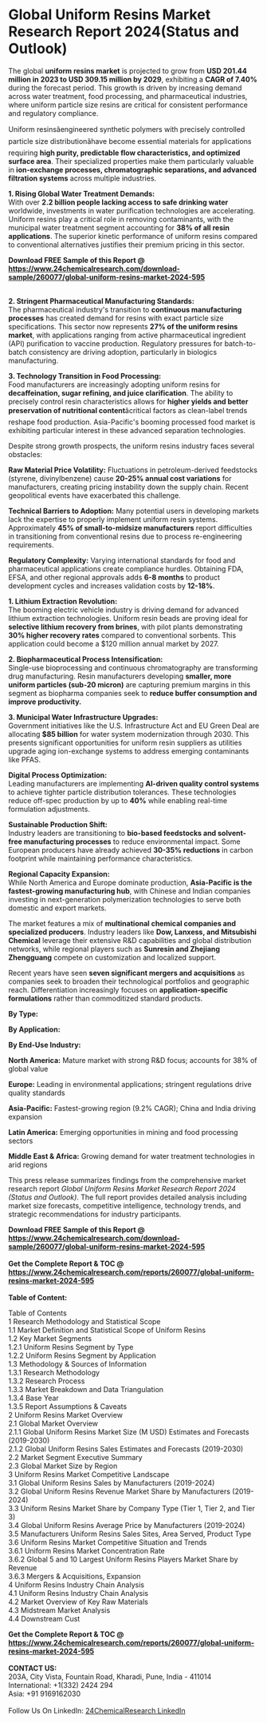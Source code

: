 <h1>Global Uniform Resins Market Research Report 2024(Status and Outlook)</h1><p>The global <strong>uniform resins market</strong> is projected to grow from <strong>USD 201.44 million in 2023 to USD 309.15 million by 2029</strong>, exhibiting a <strong>CAGR of 7.40%</strong> during the forecast period. This growth is driven by increasing demand across water treatment, food processing, and pharmaceutical industries, where uniform particle size resins are critical for consistent performance and regulatory compliance.</p><p>Uniform resinsâengineered synthetic polymers with precisely controlled particle size distributionâhave become essential materials for applications requiring <strong>high purity, predictable flow characteristics, and optimized surface area</strong>. Their specialized properties make them particularly valuable in <strong>ion-exchange processes, chromatographic separations, and advanced filtration systems</strong> across multiple industries.</p><p><strong>1. Rising Global Water Treatment Demands:</strong><br>
With over <strong>2.2 billion people lacking access to safe drinking water</strong> worldwide, investments in water purification technologies are accelerating. Uniform resins play a critical role in removing contaminants, with the municipal water treatment segment accounting for <strong>38% of all resin applications</strong>. The superior kinetic performance of uniform resins compared to conventional alternatives justifies their premium pricing in this sector.</p><div><b>Download FREE Sample of this Report @ 
            <a href="https://www.24chemicalresearch.com/download-sample/260077/global-uniform-resins-market-2024-595">
            https://www.24chemicalresearch.com/download-sample/260077/global-uniform-resins-market-2024-595</a></b></div><br><p><strong>2. Stringent Pharmaceutical Manufacturing Standards:</strong><br>
The pharmaceutical industry's transition to <strong>continuous manufacturing processes</strong> has created demand for resins with exact particle size specifications. This sector now represents <strong>27% of the uniform resins market</strong>, with applications ranging from active pharmaceutical ingredient (API) purification to vaccine production. Regulatory pressures for batch-to-batch consistency are driving adoption, particularly in biologics manufacturing.</p><p><strong>3. Technology Transition in Food Processing:</strong><br>
Food manufacturers are increasingly adopting uniform resins for <strong>decaffeination, sugar refining, and juice clarification</strong>. The ability to precisely control resin characteristics allows for <strong>higher yields and better preservation of nutritional content</strong>âcritical factors as clean-label trends reshape food production. Asia-Pacific's booming processed food market is exhibiting particular interest in these advanced separation technologies.</p><p>Despite strong growth prospects, the uniform resins industry faces several obstacles:</p><p><strong>Raw Material Price Volatility:</strong> Fluctuations in petroleum-derived feedstocks (styrene, divinylbenzene) cause <strong>20-25% annual cost variations</strong> for manufacturers, creating pricing instability down the supply chain. Recent geopolitical events have exacerbated this challenge.</p><p><strong>Technical Barriers to Adoption:</strong> Many potential users in developing markets lack the expertise to properly implement uniform resin systems. Approximately <strong>45% of small-to-midsize manufacturers</strong> report difficulties in transitioning from conventional resins due to process re-engineering requirements.</p><p><strong>Regulatory Complexity:</strong> Varying international standards for food and pharmaceutical applications create compliance hurdles. Obtaining FDA, EFSA, and other regional approvals adds <strong>6-8 months</strong> to product development cycles and increases validation costs by <strong>12-18%</strong>.</p><p><strong>1. Lithium Extraction Revolution:</strong><br>
The booming electric vehicle industry is driving demand for advanced lithium extraction technologies. Uniform resin beads are proving ideal for <strong>selective lithium recovery from brines</strong>, with pilot plants demonstrating <strong>30% higher recovery rates</strong> compared to conventional sorbents. This application could become a $120 million annual market by 2027.</p><p><strong>2. Biopharmaceutical Process Intensification:</strong><br>
Single-use bioprocessing and continuous chromatography are transforming drug manufacturing. Resin manufacturers developing <strong>smaller, more uniform particles (sub-20 micron)</strong> are capturing premium margins in this segment as biopharma companies seek to <strong>reduce buffer consumption and improve productivity.</strong></p><p><strong>3. Municipal Water Infrastructure Upgrades:</strong><br>
Government initiatives like the U.S. Infrastructure Act and EU Green Deal are allocating <strong>$85 billion</strong> for water system modernization through 2030. This presents significant opportunities for uniform resin suppliers as utilities upgrade aging ion-exchange systems to address emerging contaminants like PFAS.</p><p><strong>Digital Process Optimization:</strong><br>
Leading manufacturers are implementing <strong>AI-driven quality control systems</strong> to achieve tighter particle distribution tolerances. These technologies reduce off-spec production by up to <strong>40%</strong> while enabling real-time formulation adjustments.</p><p><strong>Sustainable Production Shift:</strong><br>
Industry leaders are transitioning to <strong>bio-based feedstocks and solvent-free manufacturing processes</strong> to reduce environmental impact. Some European producers have already achieved <strong>30-35% reductions</strong> in carbon footprint while maintaining performance characteristics.</p><p><strong>Regional Capacity Expansion:</strong><br>
While North America and Europe dominate production, <strong>Asia-Pacific is the fastest-growing manufacturing hub</strong>, with Chinese and Indian companies investing in next-generation polymerization technologies to serve both domestic and export markets.</p><p>The market features a mix of <strong>multinational chemical companies and specialized producers</strong>. Industry leaders like <strong>Dow, Lanxess, and Mitsubishi Chemical</strong> leverage their extensive R&amp;D capabilities and global distribution networks, while regional players such as <strong>Sunresin and Zhejiang Zhengguang</strong> compete on customization and localized support.</p><p>Recent years have seen <strong>seven significant mergers and acquisitions</strong> as companies seek to broaden their technological portfolios and geographic reach. Differentiation increasingly focuses on <strong>application-specific formulations</strong> rather than commoditized standard products.</p><p><strong>By Type:</strong></p><p><strong>By Application:</strong></p><p><strong>By End-Use Industry:</strong></p><p><strong>North America:</strong> Mature market with strong R&amp;D focus; accounts for 38% of global value</p><p><strong>Europe:</strong> Leading in environmental applications; stringent regulations drive quality standards</p><p><strong>Asia-Pacific:</strong> Fastest-growing region (9.2% CAGR); China and India driving expansion</p><p><strong>Latin America:</strong> Emerging opportunities in mining and food processing sectors</p><p><strong>Middle East &amp; Africa:</strong> Growing demand for water treatment technologies in arid regions</p><p>This press release summarizes findings from the comprehensive market research report <em>Global Uniform Resins Market Research Report 2024 (Status and Outlook)</em>. The full report provides detailed analysis including market size forecasts, competitive intelligence, technology trends, and strategic recommendations for industry participants.</p><div><b>Download FREE Sample of this Report @ 
            <a href="https://www.24chemicalresearch.com/download-sample/260077/global-uniform-resins-market-2024-595">
            https://www.24chemicalresearch.com/download-sample/260077/global-uniform-resins-market-2024-595</a></b></div><br><div><b>Get the Complete Report & TOC @ 
            <a href="https://www.24chemicalresearch.com/reports/260077/global-uniform-resins-market-2024-595">
            https://www.24chemicalresearch.com/reports/260077/global-uniform-resins-market-2024-595</a></b></div><br>
            <b>Table of Content:</b><p>Table of Contents<br />
1 Research Methodology and Statistical Scope<br />
1.1 Market Definition and Statistical Scope of Uniform Resins<br />
1.2 Key Market Segments<br />
1.2.1 Uniform Resins Segment by Type<br />
1.2.2 Uniform Resins Segment by Application<br />
1.3 Methodology & Sources of Information<br />
1.3.1 Research Methodology<br />
1.3.2 Research Process<br />
1.3.3 Market Breakdown and Data Triangulation<br />
1.3.4 Base Year<br />
1.3.5 Report Assumptions & Caveats<br />
2 Uniform Resins Market Overview<br />
2.1 Global Market Overview<br />
2.1.1 Global Uniform Resins Market Size (M USD) Estimates and Forecasts (2019-2030)<br />
2.1.2 Global Uniform Resins Sales Estimates and Forecasts (2019-2030)<br />
2.2 Market Segment Executive Summary<br />
2.3 Global Market Size by Region<br />
3 Uniform Resins Market Competitive Landscape<br />
3.1 Global Uniform Resins Sales by Manufacturers (2019-2024)<br />
3.2 Global Uniform Resins Revenue Market Share by Manufacturers (2019-2024)<br />
3.3 Uniform Resins Market Share by Company Type (Tier 1, Tier 2, and Tier 3)<br />
3.4 Global Uniform Resins Average Price by Manufacturers (2019-2024)<br />
3.5 Manufacturers Uniform Resins Sales Sites, Area Served, Product Type<br />
3.6 Uniform Resins Market Competitive Situation and Trends<br />
3.6.1 Uniform Resins Market Concentration Rate<br />
3.6.2 Global 5 and 10 Largest Uniform Resins Players Market Share by Revenue<br />
3.6.3 Mergers & Acquisitions, Expansion<br />
4 Uniform Resins Industry Chain Analysis<br />
4.1 Uniform Resins Industry Chain Analysis<br />
4.2 Market Overview of Key Raw Materials<br />
4.3 Midstream Market Analysis<br />
4.4 Downstream Cust</p><div><b>Get the Complete Report & TOC @ 
            <a href="https://www.24chemicalresearch.com/reports/260077/global-uniform-resins-market-2024-595">
            https://www.24chemicalresearch.com/reports/260077/global-uniform-resins-market-2024-595</a></b></div><br><b>CONTACT US:</b><br>
            203A, City Vista, Fountain Road, Kharadi, Pune, India - 411014<br>
            International: +1(332) 2424 294<br>
            Asia: +91 9169162030 <br><br>
            Follow Us On LinkedIn: <a href="https://www.linkedin.com/company/24chemicalresearch/">24ChemicalResearch LinkedIn</a>